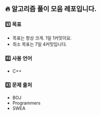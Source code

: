 ## 🔥 알고리즘 풀이 모음 레포입니다.

### 1️⃣ 목표
- 목표는 항상 크게. 1일 1커밋이요.
- 최소 목표는 7일 4커밋입니다.

### 2️⃣ 사용 언어
- C++

### 3️⃣ 문제 출처
- BOJ
- Programmers
- SWEA
